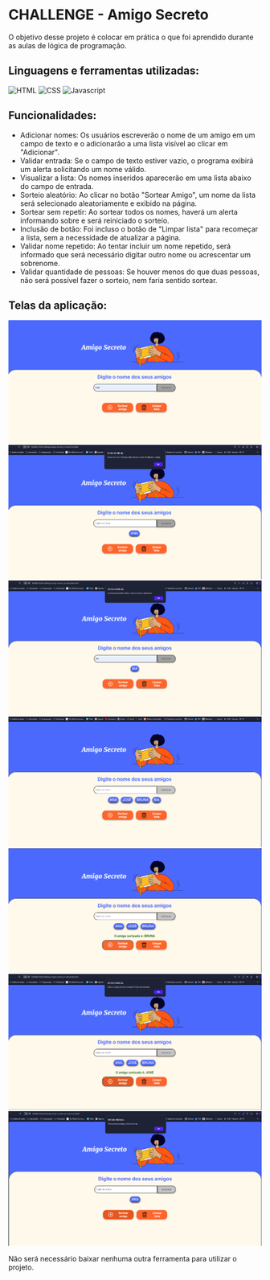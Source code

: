 # CHALLENGE - Amigo Secreto

O objetivo desse projeto é colocar em prática o que foi aprendido durante as aulas de lógica de programação.

## Linguagens e ferramentas utilizadas:
![HTML](https://img.shields.io/badge/HTML-gray?logo=html5&logoColor=%23E34F26)
![CSS](https://img.shields.io/badge/CSS-gray?logo=css&logoColor=%23663399)
![Javascript](https://img.shields.io/badge/Javascript-gray?logo=javascript&logoColor=%23F7DF1E)


## Funcionalidades:
<ul>
<li>Adicionar nomes: Os usuários escreverão o nome de um amigo em um campo de texto e o adicionarão a uma lista visível ao clicar em "Adicionar".</li>
<li>Validar entrada: Se o campo de texto estiver vazio, o programa exibirá um alerta solicitando um nome válido.</li>
<li>Visualizar a lista: Os nomes inseridos aparecerão em uma lista abaixo do campo de entrada.</li>
<li>Sorteio aleatório: Ao clicar no botão "Sortear Amigo", um nome da lista será selecionado aleatoriamente e exibido na página.</li>
<li>Sortear sem repetir: Ao sortear todos os nomes, haverá um alerta informando sobre e será reiniciado o sorteio.</li>
<li>Inclusão de botão: Foi incluso o botão de "Limpar lista" para recomeçar a lista, sem a necessidade de atualizar a página.</li>
<li>Validar nome repetido: Ao tentar incluir um nome repetido, será informado que será necessário digitar outro nome ou acrescentar um sobrenome.</li>
<li>Validar quantidade de pessoas: Se houver menos do que duas pessoas, não será possível fazer o sorteio, nem faria sentido sortear.</li></ul>

## Telas da aplicação:
<img src='challenge-amigo-secreto_pt-main/prints/AdicionarAmigo.png' alt="Adicionar Amigo">
<img src='challenge-amigo-secreto_pt-main/prints/ValidacaoNomeEmBranco.png' alt="Nome em Branco">
<img src='challenge-amigo-secreto_pt-main/prints/ValidacaoNomeRepetido.png' alt="Nome Repetido">
<img src='challenge-amigo-secreto_pt-main/prints/ListarAmigos.png' alt="Listar Amigos">
<img src='challenge-amigo-secreto_pt-main/prints/Sorteio.png' alt="Sorteio">
<img src='challenge-amigo-secreto_pt-main/prints/SorteadosTodosNomes.png' alt="Sorteados Todos Nomes">
<img src='challenge-amigo-secreto_pt-main/prints/ValidarQuantidadePessoas.png'alt="Menos de 2 pessoas">


Não será necessário baixar nenhuma outra ferramenta para utilizar o projeto.